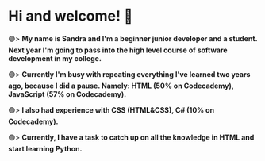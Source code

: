 # Hi and welcome! 🌙

🟣> **My name is Sandra and I'm a beginner junior developer and a student. Next year I'm going to pass into the high level course of software development in my college.**

🟣> **Currently I'm busy with repeating everything I've learned two years ago, because I did a pause. Namely: HTML (50% on Codecademy), JavaScript (57% on Codecademy).** 

🟣> **I also had experience with CSS (HTML&CSS), C# (10% on Codecademy).**

🟣> **Currently, I have a task to catch up on all the knowledge in HTML and start learning Python.**
